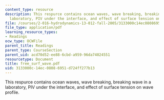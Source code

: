```yaml
---
content_type: resource
description: This respurce contains ocean waves, wave breaking, breaking wave in a
  laboratory, PIV under the interface, and effect of surface tension on wave profile.
file: /courses/2-016-hydrodynamics-13-012-fall-2005/3133000c14ec08086951d724ff277b13_free_surf_wave.pdf
file_type: application/pdf
learning_resource_types:
- Readings
ocw_type: OCWFile
parent_title: Readings
parent_type: CourseSection
parent_uid: acd70d52-ee88-6cbd-a959-96da74024551
resourcetype: Document
title: free_surf_wave.pdf
uid: 3133000c-14ec-0808-6951-d724ff277b13
---
```

This respurce contains ocean waves, wave breaking, breaking wave in a laboratory, PIV under the interface, and effect of surface tension on wave profile.

